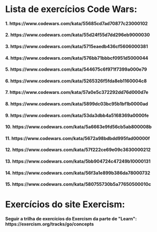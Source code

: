 <h1> Lista de exercícios Code Wars: </h1> 
<body>
<h4>1. https://www.codewars.com/kata/55685cd7ad70877c23000102</h4>
<h4>2. https://www.codewars.com/kata/55d24f55d7dd296eb9000030</h4>
<h4>3. https://www.codewars.com/kata/5715eaedb436cf5606000381</h4>
<h4>4. https://www.codewars.com/kata/576bb71bbbcf0951d5000044</h4>
<h4>5. https://www.codewars.com/kata/544675c6f971f7399a000e79</h4>
<h4>6. https://www.codewars.com/kata/5265326f5fda8eb1160004c8</h4>
<h4>7. https://www.codewars.com/kata/57a0e5c372292dd76d000d7e</h4>
<h4>8. https://www.codewars.com/kata/5899dc03bc95b1bf1b0000ad</h4>
<h4>9. https://www.codewars.com/kata/53da3dbb4a5168369a0000fe</h4>
<h4>10. https://www.codewars.com/kata/5a6663e9fd56cb5ab800008b </h4>
<h4>11. https://www.codewars.com/kata/5672a98bdbdd995fad00000f</h4>
<h4>12. https://www.codewars.com/kata/57f222ce69e09c3630000212</h4>
<h4>13. https://www.codewars.com/kata/5bb904724c47249b10000131</h4>
<h4>14. https://www.codewars.com/kata/56f3a1e899b386da78000732</h4>
<h4>15. https://www.codewars.com/kata/580755730b5a77650500010c</h4>


<h1>Exercícios do site Exercism:</h1>
<h4>Seguir a trilha de exercícios do Exercism da parte de "Learn": https://exercism.org/tracks/go/concepts</h4>

</body>